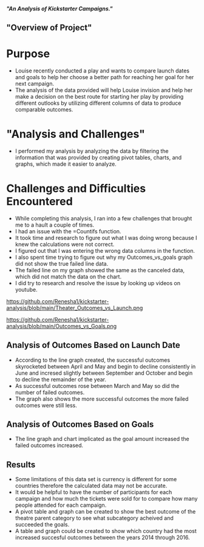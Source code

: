 ##### "An Analysis of Kickstarter Campaigns."
## "Overview of Project"
# Purpose
+ Louise recently conducted a play and wants to compare launch dates and goals to help her choose a better path for reaching her goal for her next campaign.
+  The analysis of the data provided will help Louise invision and help her make a decision on the best route for starting her play by providing different outlooks by utilizing different columns of data to produce comparable outcomes. 
# "Analysis and Challenges"
 + I performed my analysis by analyzing the data by filtering the information that was provided by creating pivot tables, charts, and graphs, which made it easier to analyze.
# Challenges and Difficulties Encountered
 + While completing this analysis, I ran into a few challenges that brought me to a hault a couple of times.
 +  I had an issue with the =Countifs function. 
 +  It took time and research to figure out what I was doing wrong because I knew the calculations were not correct.
 +  I figured out that I was entering the wrong data columns in the function. 
 +  I also spent time trying to figure out why my Outcomes_vs_goals graph did not show the true failed line data. 
 +  The failed line on my graph showed the same as the canceled data, which did not match the data on the chart. 
 +  I did try to research and resolve the issue by looking up videos on youtube. 
  
https://github.com/Renesha1/kickstarter-analysis/blob/main/Theater_Outcomes_vs_Launch.png

https://github.com/Renesha1/kickstarter-analysis/blob/main/Outcomes_vs_Goals.png

## Analysis of Outcomes Based on Launch Date
+ According to the line graph created, the successful outcomes skyrocketed between April and May and begin to decline consistently in June and incresed slightly between  September and October and begin to decline the remainder of the year.
+ As successful outcomes rose between March and May so did the number of failed outcomes. 
+ The graph also shows the more successful outcomes the more failed outcomes were still less. 
  
## Analysis of Outcomes Based on Goals
 + The line graph and chart implicated as the goal amount increased the failed outcomes increased. 
  
## Results
+ Some limitations of this data set is currency is different for some countries therefore the calculated data may not be accurate. 
+ It would be helpful to have the number of participants for each campaign and how much the tickets were sold for to compare how many people attended for each campaign.
+ A pivot table and graph can be created to show the best outcome of the theatre parent category to see what subcategory acheived and succeeded the goals. 
+ A table and graph could be created to show which country had the most increased succesful outcomes between the years 2014 through 2016. 
  

